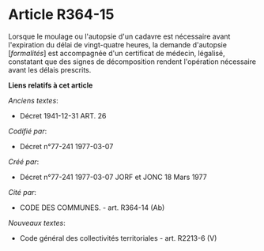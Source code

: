 # Article R364-15

Lorsque le moulage ou l'autopsie d'un cadavre est nécessaire avant l'expiration du délai de vingt-quatre heures, la demande
d'autopsie [*formalités*] est accompagnée d'un certificat de médecin, légalisé, constatant que des signes de décomposition
rendent l'opération nécessaire avant les délais prescrits.

**Liens relatifs à cet article**

_Anciens textes_:

  - Décret  1941-12-31 ART. 26

_Codifié par_:

  - Décret n°77-241 1977-03-07

_Créé par_:

  - Décret n°77-241 1977-03-07 JORF et JONC 18 Mars 1977

_Cité par_:

  - CODE DES COMMUNES. - art. R364-14 (Ab)

_Nouveaux textes_:

  - Code général des collectivités territoriales - art. R2213-6 (V)
